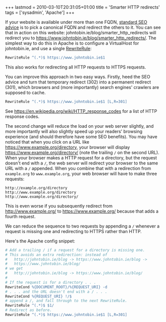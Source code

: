 +++
lastmod = 2010-03-10T20:31:05+01:00
title = 'Smarter HTTP redirects'
tags = ['sysadmin', 'Apache']
+++

If your website is available under more than one FQDN, [standard SEO
advice](https://www.google.com/search?q=seo+multiple+hostnames) is to pick a
canonical FQDN and redirect the others to it. You can see that in action on this
website: johntobin.ie/blog/smarter_http_redirects will redirect you to
<https://www.johntobin.ie/blog/smarter_http_redirects/>. The simplest way to do
this in Apache is to configure a VirtualHost for johntobin.ie, and use a single
[RewriteRule](https://httpd.apache.org/docs/2.2/mod/mod_rewrite.html#rewriterule):

```apache
RewriteRule ^(.*)$ https://www.johntobin.ie$1
```

This also works for redirecting all HTTP requests to HTTPS requests.

You can improve this approach in two easy ways. Firstly, heed the SEO advice and
turn that temporary redirect (302) into a permanent redirect (301), which
browsers and (more importantly) search engines' crawlers are supposed to cache.

```apache
RewriteRule ^(.*)$ https://www.johntobin.ie$1 [L,R=301]
```

See <https://en.wikipedia.org/wiki/HTTP_response_codes> for a list of HTTP
response codes.

The second change will reduce the load on your web server slightly, and more
importantly will also slightly speed up your readers' browsing experience (and
should therefore have some SEO benefits). You may have noticed that when you
click on a URL like <https://www.example.org/directory>, your browser will
display <https://www.example.org/directory/> (note the trailing `/` on the
second URL). When your browser makes a HTTP request for a directory, but the
request doesn't end with a `/`, the web server will redirect your browser to the
same URL with a `/` appended. When you combine that with a redirection from
`example.org` to `www.example.org`, your web browser will have to make three
requests:

```text
http://example.org/directory
http://www.example.org/directory
http://www.example.org/directory/
```

This is even worse if you subsequently redirect from <http://www.example.org/>
to <https://www.example.org/> because that adds a fourth request.

We can reduce the sequence to two requests by appending a `/` whenever a request
is missing one and redirecting to HTTPS rather than HTTP.

Here's the Apache config snippet:

```apache
# Add a trailing / if a request for a directory is missing one.
# This avoids an extra redirection: instead of
#   http://johntobin.ie/blog -> https://www.johntobin.ie/blog ->
#   https://www.johntobin.ie/blog/
# we get
#   http://johntobin.ie/blog -> https://www.johntobin.ie/blog/
#
# If the request is for a directory . . .
RewriteCond %{DOCUMENT_ROOT}/%{REQUEST_URI} -d
# . . . and the URL doesn't end with a / . . .
RewriteCond %{REQUEST_URI} !/$
# append a /, and fall through to the next RewriteRule.
RewriteRule ^(.*)$ $1/
# Redirect as before.
RewriteRule ^(.*)$ https://www.johntobin.ie$1 [L,R=301]
```
